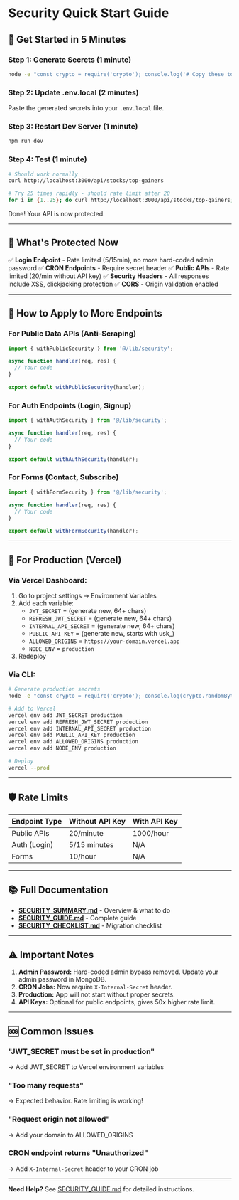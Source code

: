 # Security Quick Start Guide

## 🚀 Get Started in 5 Minutes

### Step 1: Generate Secrets (1 minute)

```bash
node -e "const crypto = require('crypto'); console.log('# Copy these to your .env.local file:\n'); console.log('JWT_SECRET=' + crypto.randomBytes(64).toString('hex')); console.log('REFRESH_JWT_SECRET=' + crypto.randomBytes(64).toString('hex')); console.log('INTERNAL_API_SECRET=' + crypto.randomBytes(64).toString('hex')); console.log('PUBLIC_API_KEY=usk_' + crypto.randomBytes(32).toString('hex')); console.log('\n# Also add these:'); console.log('ALLOWED_ORIGINS=http://localhost:3000'); console.log('NODE_ENV=development');"
```

### Step 2: Update .env.local (2 minutes)

Paste the generated secrets into your `.env.local` file.

### Step 3: Restart Dev Server (1 minute)

```bash
npm run dev
```

### Step 4: Test (1 minute)

```bash
# Should work normally
curl http://localhost:3000/api/stocks/top-gainers

# Try 25 times rapidly - should rate limit after 20
for i in {1..25}; do curl http://localhost:3000/api/stocks/top-gainers; done
```

Done! Your API is now protected.

---

## 🎯 What's Protected Now

✅ **Login Endpoint** - Rate limited (5/15min), no more hard-coded admin password
✅ **CRON Endpoints** - Require secret header
✅ **Public APIs** - Rate limited (20/min without API key)
✅ **Security Headers** - All responses include XSS, clickjacking protection
✅ **CORS** - Origin validation enabled

---

## 📝 How to Apply to More Endpoints

### For Public Data APIs (Anti-Scraping)

```typescript
import { withPublicSecurity } from '@/lib/security';

async function handler(req, res) {
  // Your code
}

export default withPublicSecurity(handler);
```

### For Auth Endpoints (Login, Signup)

```typescript
import { withAuthSecurity } from '@/lib/security';

async function handler(req, res) {
  // Your code
}

export default withAuthSecurity(handler);
```

### For Forms (Contact, Subscribe)

```typescript
import { withFormSecurity } from '@/lib/security';

async function handler(req, res) {
  // Your code
}

export default withFormSecurity(handler);
```

---

## 🔑 For Production (Vercel)

### Via Vercel Dashboard:

1. Go to project settings → Environment Variables
2. Add each variable:
   - `JWT_SECRET` = (generate new, 64+ chars)
   - `REFRESH_JWT_SECRET` = (generate new, 64+ chars)
   - `INTERNAL_API_SECRET` = (generate new, 64+ chars)
   - `PUBLIC_API_KEY` = (generate new, starts with usk_)
   - `ALLOWED_ORIGINS` = `https://your-domain.vercel.app`
   - `NODE_ENV` = `production`
3. Redeploy

### Via CLI:

```bash
# Generate production secrets
node -e "const crypto = require('crypto'); console.log(crypto.randomBytes(64).toString('hex'));"

# Add to Vercel
vercel env add JWT_SECRET production
vercel env add REFRESH_JWT_SECRET production
vercel env add INTERNAL_API_SECRET production
vercel env add PUBLIC_API_KEY production
vercel env add ALLOWED_ORIGINS production
vercel env add NODE_ENV production

# Deploy
vercel --prod
```

---

## 🛡️ Rate Limits

| Endpoint Type | Without API Key | With API Key |
|--------------|----------------|--------------|
| Public APIs | 20/minute | 1000/hour |
| Auth (Login) | 5/15 minutes | N/A |
| Forms | 10/hour | N/A |

---

## 📚 Full Documentation

- **[SECURITY_SUMMARY.md](SECURITY_SUMMARY.md)** - Overview & what to do
- **[SECURITY_GUIDE.md](SECURITY_GUIDE.md)** - Complete guide
- **[SECURITY_CHECKLIST.md](SECURITY_CHECKLIST.md)** - Migration checklist

---

## ⚠️ Important Notes

1. **Admin Password:** Hard-coded admin bypass removed. Update your admin password in MongoDB.
2. **CRON Jobs:** Now require `X-Internal-Secret` header.
3. **Production:** App will not start without proper secrets.
4. **API Keys:** Optional for public endpoints, gives 50x higher rate limit.

---

## 🆘 Common Issues

### "JWT_SECRET must be set in production"
→ Add JWT_SECRET to Vercel environment variables

### "Too many requests"
→ Expected behavior. Rate limiting is working!

### "Request origin not allowed"
→ Add your domain to ALLOWED_ORIGINS

### CRON endpoint returns "Unauthorized"
→ Add `X-Internal-Secret` header to your CRON job

---

**Need Help?** See [SECURITY_GUIDE.md](SECURITY_GUIDE.md) for detailed instructions.
